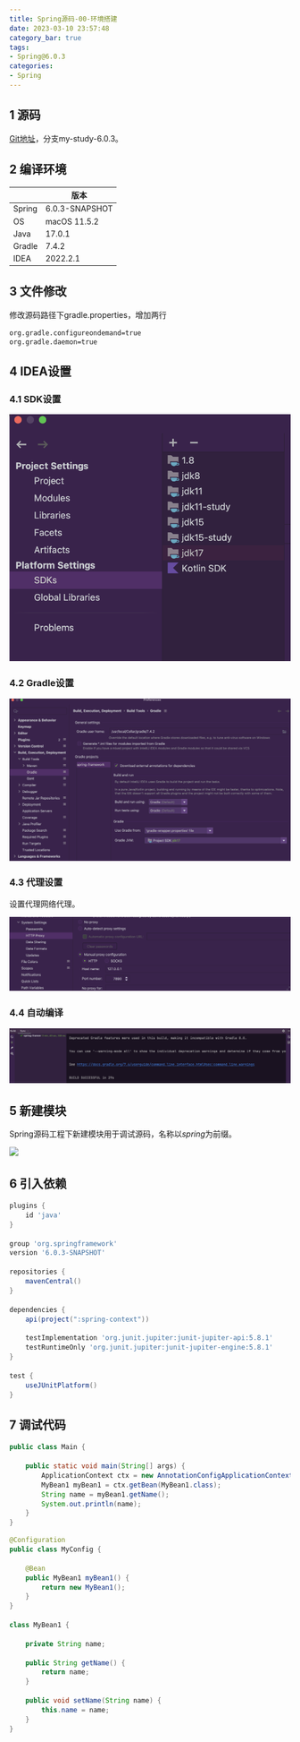 ```yaml
---
title: Spring源码-00-环境搭建
date: 2023-03-10 23:57:48
category_bar: true
tags:
- Spring@6.0.3
categories:
- Spring
---
```


## 1 源码

[Git地址](https://github.com/Bannirui/spring-framework.git)，分支my-study-6.0.3。

## 2 编译环境

|        | 版本           |
| ------ | -------------- |
| Spring | 6.0.3-SNAPSHOT |
| OS     | macOS 11.5.2   |
| Java   | 17.0.1         |
| Gradle | 7.4.2          |
| IDEA   | 2022.2.1       |

## 3 文件修改

修改源码路径下gradle.properties，增加两行

```shell
org.gradle.configureondemand=true
org.gradle.daemon=true
```

## 4 IDEA设置

### 4.1 SDK设置

![](Spring源码-00-环境搭建/202211261703697.png)

### 4.2 Gradle设置

![](Spring源码-00-环境搭建/202211261703891.png)

### 4.3 代理设置

设置代理网络代理。

![](Spring源码-00-环境搭建/202211261704677.png)

### 4.4 自动编译

![](Spring源码-00-环境搭建/202211261705547.png)

## 5 新建模块

Spring源码工程下新建模块用于调试源码，名称以*spring*为前缀。

![](https://raw.githubusercontent.com/Bannirui/blogs/master/img/202212032248218.png)

## 6 引入依赖

```groovy
plugins {
    id 'java'
}

group 'org.springframework'
version '6.0.3-SNAPSHOT'

repositories {
    mavenCentral()
}

dependencies {
    api(project(":spring-context"))

    testImplementation 'org.junit.jupiter:junit-jupiter-api:5.8.1'
    testRuntimeOnly 'org.junit.jupiter:junit-jupiter-engine:5.8.1'
}

test {
    useJUnitPlatform()
}
```

## 7 调试代码

```java
public class Main {

	public static void main(String[] args) {
		ApplicationContext ctx = new AnnotationConfigApplicationContext(MyConfig.class);
		MyBean1 myBean1 = ctx.getBean(MyBean1.class);
		String name = myBean1.getName();
		System.out.println(name);
	}
}
```

```java
@Configuration
public class MyConfig {

	@Bean
	public MyBean1 myBean1() {
		return new MyBean1();
	}
}

class MyBean1 {

	private String name;

	public String getName() {
		return name;
	}

	public void setName(String name) {
		this.name = name;
	}
}
```


